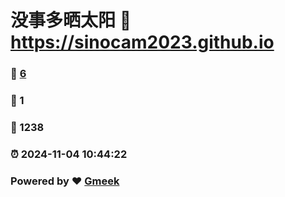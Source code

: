 # 没事多晒太阳 :link: https://sinocam2023.github.io 
### :page_facing_up: [6](https://sinocam2023.github.io/tag.html) 
### :speech_balloon: 1 
### :hibiscus: 1238 
### :alarm_clock: 2024-11-04 10:44:22 
### Powered by :heart: [Gmeek](https://github.com/Meekdai/Gmeek)
